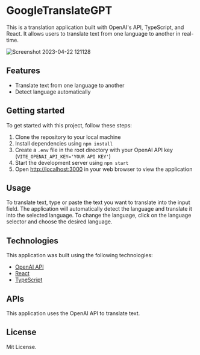 # GoogleTranslateGPT

This is a translation application built with OpenAI's API, TypeScript, and React. It allows users to translate text from one language to another in real-time.

![Screenshot 2023-04-22 121128](https://user-images.githubusercontent.com/105828786/233792580-897523f3-5ac6-41f8-b502-778673f2be6b.png)

## Features

- Translate text from one language to another
- Detect language automatically

## Getting started

To get started with this project, follow these steps:

1. Clone the repository to your local machine
2. Install dependencies using `npm install`
3. Create a `.env` file in the root directory with your OpenAI API key (`VITE_OPENAI_API_KEY='YOUR API KEY'`)
4. Start the development server using `npm start`
5. Open [http://localhost:3000](http://localhost:3000) in your web browser to view the application

## Usage

To translate text, type or paste the text you want to translate into the input field. The application will automatically detect the language and translate it into the selected language. To change the language, click on the language selector and choose the desired language.

## Technologies

This application was built using the following technologies:

- [OpenAI API](https://beta.openai.com/docs/)
- [React](https://reactjs.org/)
- [TypeScript](https://www.typescriptlang.org/)

## APIs

This application uses the OpenAI API to translate text.

## License

Mit License.
